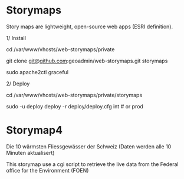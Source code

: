 Storymaps
=========

Story maps are lightweight, open-source web apps (ESRI definition).


1/ Install

cd /var/www/vhosts/web-storymaps/private

git clone git@github.com:geoadmin/web-storymaps.git storymaps

sudo apache2ctl graceful

2/ Deploy

cd /var/www/vhosts/web-storymaps/private/storymaps

sudo -u deploy deploy -r deploy/deploy.cfg int # or prod


Storymap4
=========

Die 10 wärmsten Fliessgewässer der Schweiz (Daten werden alle 10 Minuten aktualisert)

This storymap use a cgi script to retrieve the live data from the Federal office for the Environment (FOEN)


